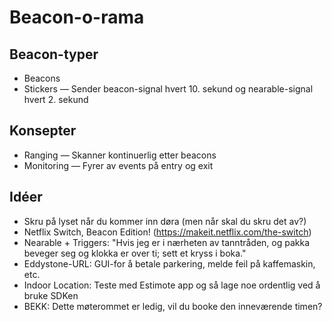 # Beacon-o-rama

## Beacon-typer

* Beacons
* Stickers — Sender beacon-signal hvert 10. sekund og nearable-signal hvert 2. sekund

## Konsepter

* Ranging — Skanner kontinuerlig etter beacons
* Monitoring — Fyrer av events på entry og exit

## Idéer

* Skru på lyset når du kommer inn døra (men når skal du skru det av?)
* Netflix Switch, Beacon Edition! (https://makeit.netflix.com/the-switch)
* Nearable + Triggers: "Hvis jeg er i nærheten av tanntråden, og pakka beveger seg og klokka er over ti; sett et kryss i boka."
* Eddystone-URL: GUI-for å betale parkering, melde feil på kaffemaskin, etc.
* Indoor Location: Teste med Estimote app og så lage noe ordentlig ved å bruke SDKen
* BEKK: Dette møterommet er ledig, vil du booke den inneværende timen?